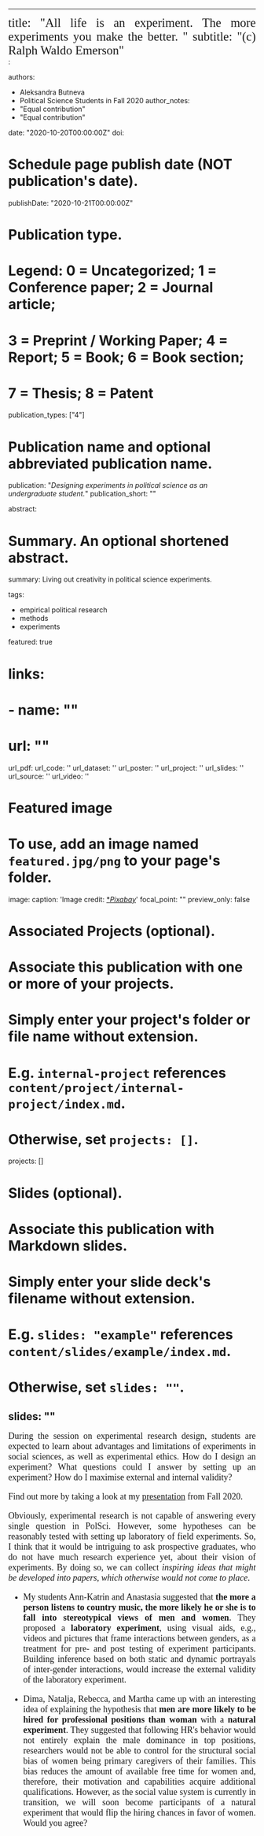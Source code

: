 
---
<div style="text-align: justify;font-family:serif;font-size:25px"> 
title: "All life is an experiment. The more experiments you make the better. "
subtitle: "(c) Ralph Waldo Emerson"
</div>:

authors:
- Aleksandra Butneva
- Political Science Students in Fall 2020
author_notes:
- "Equal contribution"
- "Equal contribution"

date: "2020-10-20T00:00:00Z"
doi: 

# Schedule page publish date (NOT publication's date).
publishDate: "2020-10-21T00:00:00Z"

# Publication type.
# Legend: 0 = Uncategorized; 1 = Conference paper; 2 = Journal article;
# 3 = Preprint / Working Paper; 4 = Report; 5 = Book; 6 = Book section;
# 7 = Thesis; 8 = Patent
publication_types: ["4"]

# Publication name and optional abbreviated publication name.
publication: "*Designing experiments in political science as an undergraduate student.*"
publication_short: ""

abstract: 

# Summary. An optional shortened abstract.
summary: Living out creativity in political science experiments. 

tags:
- empirical political research
- methods
- experiments

featured: true

# links:
# - name: ""
#   url: ""
url_pdf: 
url_code: ''
url_dataset: ''
url_poster: ''
url_project: ''
url_slides: ''
url_source: ''
url_video: ''

# Featured image
# To use, add an image named `featured.jpg/png` to your page's folder. 
image:
  caption: 'Image credit: [**Pixabay*](https://pixabay.com/de/)'
  focal_point: ""
  preview_only: false

# Associated Projects (optional).
#   Associate this publication with one or more of your projects.
#   Simply enter your project's folder or file name without extension.
#   E.g. `internal-project` references `content/project/internal-project/index.md`.
#   Otherwise, set `projects: []`.
projects: []

# Slides (optional).
#   Associate this publication with Markdown slides.
#   Simply enter your slide deck's filename without extension.
#   E.g. `slides: "example"` references `content/slides/example/index.md`.
#   Otherwise, set `slides: ""`.
slides: ""
---
<div style="text-align: justify;font-family:serif;font-size:18px;"> 
During the session on experimental research design, students are expected to learn about advantages and limitations of experiments in social sciences, as well as experimental ethics. How do I design an experiment? What questions could I answer by setting up an experiment? How do I maximise external and internal validity? 
 
 Find out more by taking a look at my [presentation](https://aleksandra-butneva.netlify.app/files/Tutorial_2.pdf) from Fall 2020. 
  
Obviously, experimental research is not capable of answering every single question in PolSci. However, some hypotheses can be reasonably tested with setting up laboratory of field experiments. So, I think that it would be intriguing to ask prospective graduates, who do not have much research experience yet, about their vision of experiments. By  doing so, we can collect *inspiring ideas that might be developed into papers, which otherwise would not come to place*.

- My students Ann-Katrin and Anastasia suggested that **the more a person listens to country music, the more likely he or she is to fall into stereotypical views of men and women**. They proposed a **laboratory experiment**, using visual aids, e.g., videos and pictures that frame interactions between genders,  as a treatment for pre- and post testing of experiment participants. Building inference based on both static and dynamic portrayals of inter-gender interactions, would increase the external validity of the laboratory experiment. 

- Dima, Natalja, Rebecca,  and Martha came up with an interesting idea of explaining the hypothesis that **men are more likely to be hired for professional positions than woman** with a **natural experiment**. They suggested that following  HR's behavior would not entirely explain the male dominance in top positions, researchers would not be able to control for the structural social bias of women being primary caregivers of their families. This bias reduces the amount of available free time for women and, therefore, their motivation and capabilities acquire additional qualifications.  However, as the social value system is currently in transition, we will soon become participants of a natural experiment that would flip the hiring chances in favor of women. Would you agree?
</div>
